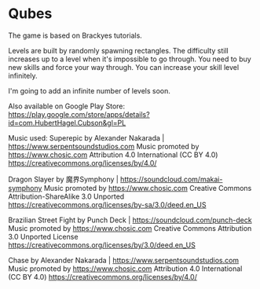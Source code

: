 # Qubes

The game is based on Brackyes tutorials.

Levels are built by randomly spawning rectangles. The difficulty still increases up to a level when it's impossible to go through. You need to buy new skills and force your way through. You can increase your skill level infinitely.

I'm going to add an infinite number of levels soon.

Also available on Google Play Store: https://play.google.com/store/apps/details?id=com.HubertHagel.Cubson&gl=PL

Music used: 
Superepic by Alexander Nakarada | https://www.serpentsoundstudios.com Music promoted by https://www.chosic.com Attribution 4.0 International (CC BY 4.0) https://creativecommons.org/licenses/by/4.0/

Dragon Slayer by 魔界Symphony | https://soundcloud.com/makai-symphony Music promoted by https://www.chosic.com Creative Commons Attribution-ShareAlike 3.0 Unported https://creativecommons.org/licenses/by-sa/3.0/deed.en_US

Brazilian Street Fight by Punch Deck | https://soundcloud.com/punch-deck Music promoted by https://www.chosic.com Creative Commons Attribution 3.0 Unported License https://creativecommons.org/licenses/by/3.0/deed.en_US

Chase by Alexander Nakarada | https://www.serpentsoundstudios.com Music promoted by https://www.chosic.com Attribution 4.0 International (CC BY 4.0) https://creativecommons.org/licenses/by/4.0/

